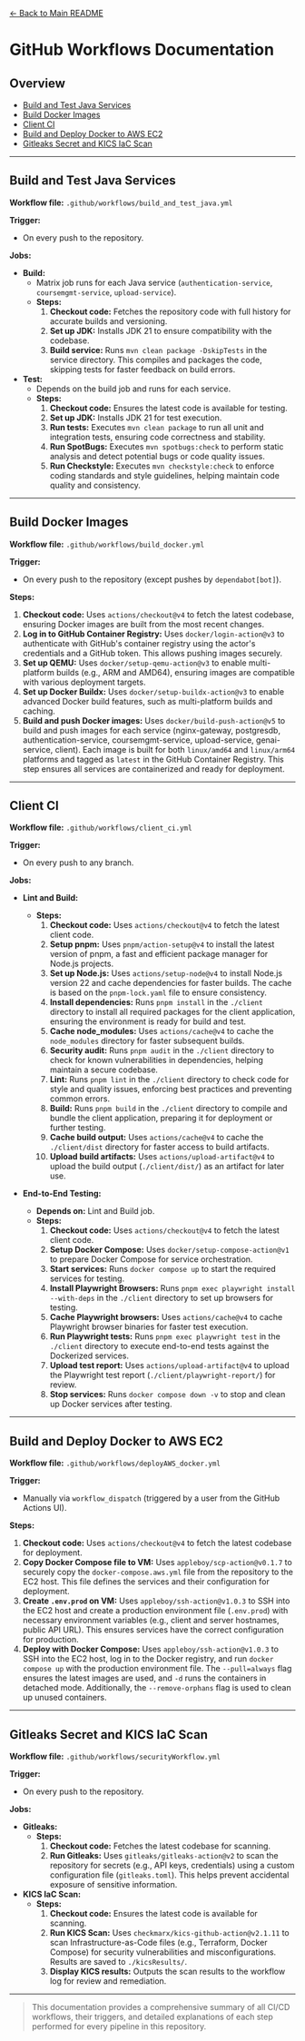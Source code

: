 [← Back to Main README](../README.md)

# GitHub Workflows Documentation

## Overview

- [Build and Test Java Services](#build-and-test-java-services)
- [Build Docker Images](#build-docker-images)
- [Client CI](#client-ci)
- [Build and Deploy Docker to AWS EC2](#build-and-deploy-docker-to-aws-ec2)
- [Gitleaks Secret and KICS IaC Scan](#gitleaks-secret-and-kics-iac-scan)

---

## Build and Test Java Services

**Workflow file:** `.github/workflows/build_and_test_java.yml`

**Trigger:**

- On every push to the repository.

**Jobs:**

- **Build:**
  - Matrix job runs for each Java service (`authentication-service`, `coursemgmt-service`, `upload-service`).
  - **Steps:**
    1. **Checkout code:** Fetches the repository code with full history for accurate builds and versioning.
    2. **Set up JDK:** Installs JDK 21 to ensure compatibility with the codebase.
    3. **Build service:** Runs `mvn clean package -DskipTests` in the service directory. This compiles and packages the code, skipping tests for faster feedback on build errors.
- **Test:**
  - Depends on the build job and runs for each service.
  - **Steps:**
    1. **Checkout code:** Ensures the latest code is available for testing.
    2. **Set up JDK:** Installs JDK 21 for test execution.
    3. **Run tests:** Executes `mvn clean package` to run all unit and integration tests, ensuring code correctness and stability.
    4. **Run SpotBugs:** Executes `mvn spotbugs:check` to perform static analysis and detect potential bugs or code quality issues.
    5. **Run Checkstyle:** Executes `mvn checkstyle:check` to enforce coding standards and style guidelines, helping maintain code quality and consistency.

---

## Build Docker Images

**Workflow file:** `.github/workflows/build_docker.yml`

**Trigger:**

- On every push to the repository (except pushes by `dependabot[bot]`).

**Steps:**

1. **Checkout code:** Uses `actions/checkout@v4` to fetch the latest codebase, ensuring Docker images are built from the most recent changes.
2. **Log in to GitHub Container Registry:** Uses `docker/login-action@v3` to authenticate with GitHub's container registry using the actor's credentials and a GitHub token. This allows pushing images securely.
3. **Set up QEMU:** Uses `docker/setup-qemu-action@v3` to enable multi-platform builds (e.g., ARM and AMD64), ensuring images are compatible with various deployment targets.
4. **Set up Docker Buildx:** Uses `docker/setup-buildx-action@v3` to enable advanced Docker build features, such as multi-platform builds and caching.
5. **Build and push Docker images:** Uses `docker/build-push-action@v5` to build and push images for each service (nginx-gateway, postgresdb, authentication-service, coursemgmt-service, upload-service, genai-service, client). Each image is built for both `linux/amd64` and `linux/arm64` platforms and tagged as `latest` in the GitHub Container Registry. This step ensures all services are containerized and ready for deployment.

---

## Client CI

**Workflow file:** `.github/workflows/client_ci.yml`

**Trigger:**

- On every push to any branch.

**Jobs:**

- **Lint and Build:**

  - **Steps:**
    1. **Checkout code:** Uses `actions/checkout@v4` to fetch the latest client code.
    2. **Setup pnpm:** Uses `pnpm/action-setup@v4` to install the latest version of pnpm, a fast and efficient package manager for Node.js projects.
    3. **Set up Node.js:** Uses `actions/setup-node@v4` to install Node.js version 22 and cache dependencies for faster builds. The cache is based on the `pnpm-lock.yaml` file to ensure consistency.
    4. **Install dependencies:** Runs `pnpm install` in the `./client` directory to install all required packages for the client application, ensuring the environment is ready for build and test.
    5. **Cache node_modules:** Uses `actions/cache@v4` to cache the `node_modules` directory for faster subsequent builds.
    6. **Security audit:** Runs `pnpm audit` in the `./client` directory to check for known vulnerabilities in dependencies, helping maintain a secure codebase.
    7. **Lint:** Runs `pnpm lint` in the `./client` directory to check code for style and quality issues, enforcing best practices and preventing common errors.
    8. **Build:** Runs `pnpm build` in the `./client` directory to compile and bundle the client application, preparing it for deployment or further testing.
    9. **Cache build output:** Uses `actions/cache@v4` to cache the `./client/dist` directory for faster access to build artifacts.
    10. **Upload build artifacts:** Uses `actions/upload-artifact@v4` to upload the build output (`./client/dist/`) as an artifact for later use.

- **End-to-End Testing:**
  - **Depends on:** Lint and Build job.
  - **Steps:**
    1. **Checkout code:** Uses `actions/checkout@v4` to fetch the latest client code.
    2. **Setup Docker Compose:** Uses `docker/setup-compose-action@v1` to prepare Docker Compose for service orchestration.
    3. **Start services:** Runs `docker compose up` to start the required services for testing.
    4. **Install Playwright Browsers:** Runs `pnpm exec playwright install --with-deps` in the `./client` directory to set up browsers for testing.
    5. **Cache Playwright browsers:** Uses `actions/cache@v4` to cache Playwright browser binaries for faster test execution.
    6. **Run Playwright tests:** Runs `pnpm exec playwright test` in the `./client` directory to execute end-to-end tests against the Dockerized services.
    7. **Upload test report:** Uses `actions/upload-artifact@v4` to upload the Playwright test report (`./client/playwright-report/`) for review.
    8. **Stop services:** Runs `docker compose down -v` to stop and clean up Docker services after testing.

---

## Build and Deploy Docker to AWS EC2

**Workflow file:** `.github/workflows/deployAWS_docker.yml`

**Trigger:**

- Manually via `workflow_dispatch` (triggered by a user from the GitHub Actions UI).

**Steps:**

1. **Checkout code:** Uses `actions/checkout@v4` to fetch the latest codebase for deployment.
2. **Copy Docker Compose file to VM:** Uses `appleboy/scp-action@v0.1.7` to securely copy the `docker-compose.aws.yml` file from the repository to the EC2 host. This file defines the services and their configuration for deployment.
3. **Create `.env.prod` on VM:** Uses `appleboy/ssh-action@v1.0.3` to SSH into the EC2 host and create a production environment file (`.env.prod`) with necessary environment variables (e.g., client and server hostnames, public API URL). This ensures services have the correct configuration for production.
4. **Deploy with Docker Compose:** Uses `appleboy/ssh-action@v1.0.3` to SSH into the EC2 host, log in to the Docker registry, and run `docker compose up` with the production environment file. The `--pull=always` flag ensures the latest images are used, and `-d` runs the containers in detached mode. Additionally, the `--remove-orphans` flag is used to clean up unused containers.

---

## Gitleaks Secret and KICS IaC Scan

**Workflow file:** `.github/workflows/securityWorkflow.yml`

**Trigger:**

- On every push to the repository.

**Jobs:**

- **Gitleaks:**
  - **Steps:**
    1. **Checkout code:** Fetches the latest codebase for scanning.
    2. **Run Gitleaks:** Uses `gitleaks/gitleaks-action@v2` to scan the repository for secrets (e.g., API keys, credentials) using a custom configuration file (`gitleaks.toml`). This helps prevent accidental exposure of sensitive information.
- **KICS IaC Scan:**
  - **Steps:**
    1. **Checkout code:** Ensures the latest code is available for scanning.
    2. **Run KICS Scan:** Uses `checkmarx/kics-github-action@v2.1.11` to scan Infrastructure-as-Code files (e.g., Terraform, Docker Compose) for security vulnerabilities and misconfigurations. Results are saved to `./kicsResults/`.
    3. **Display KICS results:** Outputs the scan results to the workflow log for review and remediation.

---

> This documentation provides a comprehensive summary of all CI/CD workflows, their triggers, and detailed explanations of each step performed for every pipeline in this repository.
